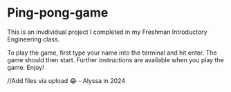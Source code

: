 # Ping-pong-game
This is an invdividual project I completed in my Freshman Introductory Engineering class. 

To play the game, first type your name into the terminal and hit enter. The game should then start. Further instructions are available when you play the game. 
Enjoy!

//Add files via upload 😂 - Alyssa in 2024
